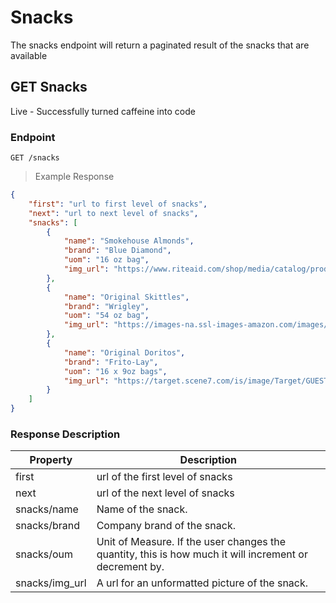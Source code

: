 # Snacks

The snacks endpoint will return a paginated result of the snacks that are available

## GET Snacks

<aside class="success">
Live - Successfully turned caffeine into code
</aside>

### Endpoint

`GET /snacks`

> Example Response

```json
{
    "first": "url to first level of snacks",
    "next": "url to next level of snacks",
    "snacks": [
        {
            "name": "Smokehouse Almonds",
            "brand": "Blue Diamond",
            "uom": "16 oz bag",
            "img_url": "https://www.riteaid.com/shop/media/catalog/product/cache/1/image/9df78eab33525d08d6e5fb8d27136e95/0/4/041570030837.jpg"
        },
        {
            "name": "Original Skittles",
            "brand": "Wrigley",
            "uom": "54 oz bag",
            "img_url": "https://images-na.ssl-images-amazon.com/images/I/71dHUI2QzEL._SX425_.jpg"
        },
        {
            "name": "Original Doritos",
            "brand": "Frito-Lay",
            "uom": "16 x 9oz bags",
            "img_url": "https://target.scene7.com/is/image/Target/GUEST_ac2b08b4-12e8-496c-ab09-dd530740da9c?wid=488&hei=488&fmt=pjpeg"
        }
    ]
}
```

### Response Description

| Property       | Description                                                                                            |
| -------------- | ------------------------------------------------------------------------------------------------------ |
| first          | url of the first level of snacks                                                                       |
| next           | url of the next level of snacks                                                                        |
| snacks/name    | Name of the snack.                                                                                     |
| snacks/brand   | Company brand of the snack.                                                                            |
| snacks/oum     | Unit of Measure. If the user changes the quantity, this is how much it will increment or decrement by. |
| snacks/img_url | A url for an unformatted picture of the snack.                                                         |
